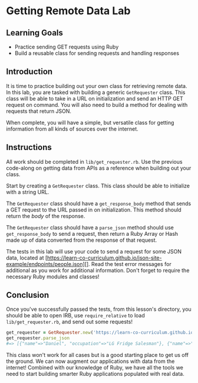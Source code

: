# Getting Remote Data Lab
 
## Learning Goals

- Practice sending GET requests using Ruby
- Build a reusable class for sending requests and handling responses

## Introduction

It is time to practice building out your own class for retrieving remote data.
In this lab, you are tasked with building a generic `GetRequester` class. This
class will be able to take in a URL on initialization and send an HTTP GET
request on command. You will also need to build a method for dealing with
requests that return JSON.

When complete, you will have a simple, but versatile class for getting
information from all kinds of sources over the internet.

## Instructions

All work should be completed in `lib/get_requester.rb`. Use the previous
code-along on getting data from APIs as a reference when building out your
class.

Start by creating a `GetRequester` class. This class should be able to
initialize with a string URL.

The `GetRequester` class should have a `get_response_body` method that sends a
GET request to the URL passed in on initialization. This method should return
the _body_ of the response.

The `GetRequester` class should have a `parse_json` method should use
`get_response_body` to send a request, then return a Ruby Array or Hash made up
of data converted from the response of that request.

The tests in this lab will use your code to send a request for some JSON data,
located at
[https://learn-co-curriculum.github.io/json-site-example/endpoints/people.json][].
Read the test error messages for additional as you work for additional
information. Don't forget to require the necessary Ruby modules and classes!

[https://learn-co-curriculum.github.io/json-site-example/endpoints/people.json]: https://learn-co-curriculum.github.io/json-site-example/endpoints/people.json

## Conclusion

Once you've successfully passed the tests, from this lesson's directory, you
should be able to open IRB, use `require_relative` to load
`lib/get_requester.rb`, and send out some requests!

```ruby
get_requester = GetRequester.new('https://learn-co-curriculum.github.io/json-site-example/endpoints/people.json')
get_requester.parse_json
#=> [{"name"=>"Daniel", "occupation"=>"LG Fridge Salesman"}, {"name"=>"Joe", "occupation"=>"WiFi Fixer"}, {"name"=>"Avi", "occupation"=>"DJ"}, {"name"=>"Howard", "occupation"=>"Mountain Legend"}]
```

This class won't work for all cases but is a good starting place to get us off
the ground. We can now augment our applications with data from the internet!
Combined with our knowledge of Ruby, we have all the tools we need to start
building smarter Ruby applications populated with real data.
